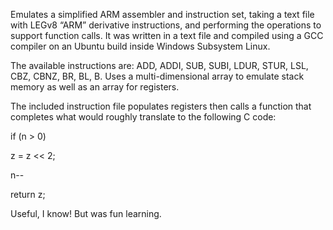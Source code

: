 Emulates a simplified ARM assembler and instruction set, taking a text file with LEGv8 “ARM” derivative instructions, and performing the operations to support function calls. It was written in a text file and compiled using a GCC compiler on an Ubuntu build inside Windows Subsystem Linux.

The available instructions are: ADD, ADDI, SUB, SUBI, LDUR, STUR, LSL, CBZ, CBNZ, BR, BL, B. Uses a multi-dimensional array to emulate stack memory as well as an array for registers.

The included instruction file populates registers then calls a function that completes what would roughly translate to the following C code:

if (n > 0) 

  z = z << 2;
 
  n--

return z;

Useful, I know! But was fun learning.
